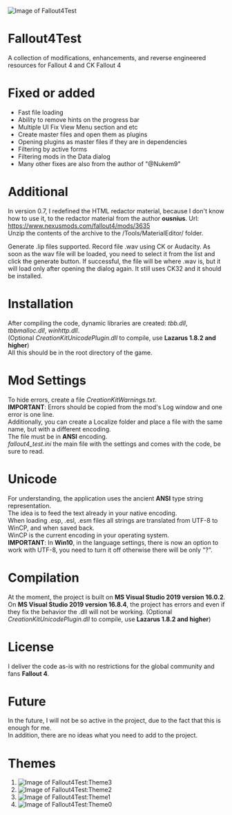 ![Image of Fallout4Test](https://sun9-55.userapi.com/impg/JpgUBM7DP0LaBQAOhiYj6nzwV6MyVu-zFIlRqA/CrvDsSyYnxM.jpg?size=1280x640&quality=96&sign=924d36ca6257d72a5a0fce373f7cfe12&type=album)

# Fallout4Test
A collection of modifications, enhancements, and reverse engineered resources for Fallout 4 and CK Fallout 4

# Fixed or added
* Fast file loading
* Ability to remove hints on the progress bar
* Multiple UI Fix View Menu section and etc
* Create master files and open them as plugins
* Opening plugins as master files if they are in dependencies
* Filtering by active forms
* Filtering mods in the Data dialog
* Many other fixes are also from the author of "@Nukem9"

# Additional
In version 0.7, I redefined the HTML redactor material, because I don't know how to use it, to the redactor material from the author **ousnius**.
Url: https://www.nexusmods.com/fallout4/mods/3635  
Unzip the contents of the archive to the <root game>/Tools/MaterialEditor/ folder.

Generate .lip files supported. Record file .wav using CK or Audacity.
As soon as the wav file will be loaded, you need to select it from the list and click the generate button. 
If successful, the file will be where .wav is, but it will load only after opening the dialog again.
It still uses CK32 and it should be installed.

# Installation
After compiling the code, dynamic libraries are created: *tbb.dll*, *tbbmalloc.dll*, *winhttp.dll*.  
(Optional *CreationKitUnicodePlugin.dll* to compile, use **Lazarus 1.8.2 and higher**)  
All this should be in the root directory of the game.

# Mod Settings
To hide errors, create a file *CreationKitWarnings.txt*.  
**IMPORTANT**: Errors should be copied from the mod's Log window and one error is one line.  
Additionally, you can create a Localize folder and place a file with the same name, but with a different encoding.  
The file must be in **ANSI** encoding.  
*fallout4_test.ini* the main file with the settings and comes with the code, be sure to read.

# Unicode
For understanding, the application uses the ancient **ANSI** type string representation.  
The idea is to feed the text already in your native encoding.  
When loading .esp, .esl, .esm files all strings are translated from UTF-8 to WinCP, and when saved back.  
WinCP is the current encoding in your operating system.  
**IMPORTANT**: In **Win10**, in the language settings, there is now an option to work with UTF-8, you need to turn it off otherwise there will be only "?".

# Compilation
At the moment, the project is built on **MS Visual Studio 2019 version 16.0.2**.  
On **MS Visual Studio 2019 version 16.8.4**, the project has errors and even if they fix the behavior the .dll will not be working.
(Optional *CreationKitUnicodePlugin.dll* to compile, use **Lazarus 1.8.2 and higher**)  

# License
I deliver the code as-is with no restrictions for the global community and fans **Fallout 4**.

# Future
In the future, I will not be so active in the project, due to the fact that this is enough for me.  
In addition, there are no ideas what you need to add to the project.

# Themes
1. ![Image of Fallout4Test:Theme3](https://sun9-19.userapi.com/impg/UnLS-PwmQfTWh_GZOumqfkRXm4iFo8UAgoBdsw/w-e5kGGYvX0.jpg?size=1733x935&quality=96&sign=81f3b1c2914324ad62539c3db2c61b1c&type=album)
1. ![Image of Fallout4Test:Theme2](https://sun9-11.userapi.com/impg/bsb1HZf7RAyq9u4rxCOQEnCn1l6fOo2Q4kI7CA/azLXMrj73kk.jpg?size=1729x941&quality=96&sign=90130684760f8cc1c752b8803fde654c&type=album)
1. ![Image of Fallout4Test:Theme1](https://sun9-59.userapi.com/impg/UksWL5J6PGgvdHKLdJRn2lfrWc3DzYPmvzUD7w/9Z4EQfCPqkc.jpg?size=1731x939&quality=96&sign=cdf86044a58a33dcafeed097218b5ba5&type=album)
1. ![Image of Fallout4Test:Theme0](https://sun9-33.userapi.com/impg/AANr99EErU0DbPoFTN50PvkuoMPusd4NFFGCkQ/5U6H_5Jqlyc.jpg?size=1729x939&quality=96&sign=17d0e4623d85e0aca94b30e0ff8ddf63&type=album)